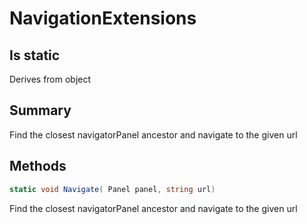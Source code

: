 # NavigationExtensions

## Is static
Derives from object

## Summary

Find the closest navigatorPanel ancestor and navigate to the given url
## Methods

```c#
static void Navigate( Panel panel, string url) 
```
Find the closest navigatorPanel ancestor and navigate to the given url
